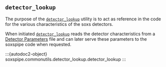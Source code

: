 ## `detector_lookup`

The purpose of the [`detector_lookup`](#soxspipe.commonutils.detector_lookup) utility is to act as reference in the code for the various characteristics of the soxs detectors. 

When initiated [`detector_lookup`](#soxspipe.commonutils.detector_lookup) reads the detector characteristics from a [Detector Parameters](../files/detector_parameters.md) file and can later serve these parameters to the soxspipe code when requested.

:::{autodoc2-object} soxspipe.commonutils.detector_lookup.detector_lookup
:::
